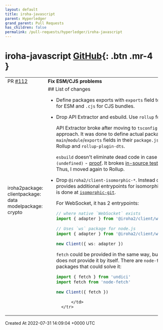 ```yaml
---
layout: default
title: iroha-javascript
parent: Hyperledger
grand_parent: Pull Requests
has_children: false
permalink: /pull-requests/hyperledger/iroha-javascript
---
```


# iroha-javascript <span class="fs-3 right-align">[GitHub](https://github.com/hyperledger/iroha-javascript){: .btn .mr-4 }</span>


<div>
    <table>
        <tr>
            <td>
                PR <a href="https://github.com/hyperledger/iroha-javascript/pull/112" class=".btn">#112</a>
            </td>
            <td>
                <b>
                    Fix ESM/CJS problems
                </b>
            </td>
        </tr>
        <tr>
            <td>
                <span class="chip">iroha2</span><span class="chip">package: client</span><span class="chip">package: data model</span><span class="chip">package: crypto</span>
            </td>
            <td>
                ## List of changes

- Define packages exports with `exports` field too. Also use `.mjs` for ESM and `.cjs` for CJS bundles.

- Drop API Extractor and esbuild. Use `rollup` for everything.

  API Extractor broke after moving to `tsconfig` paths monorepo approach. It was done to define actual packages `main`/`module`/`exports` fields in their `package.json`. I moved to Rollup and `rollup-plugin-dts`.

  `esbuild` doesn't eliminate dead code in case like `if (undefined)` - [proof](https://hyrious.me/esbuild-repl/?version=0.14.42&mode=build&modules=%5B%5B%22main.js%22%2C%22if+%28undefined%29+%7B%5Cn++console.log%28123%29%5Cn%7D%5Cn%22%2C1%5D%5D&buildOptions=%7B%22bundle%22%3Atrue%2C%22format%22%3A%22esm%22%2C%22platform%22%3A%22neutral%22%2C%22minify%22%3Afalse%2C%22treeShaking%22%3Afalse%2C%22sourcesContent%22%3Afalse%2C%22keepNames%22%3Afalse%2C%22ignoreAnnotations%22%3Afalse%2C%22charset%22%3A%22utf8%22%2C%22splitting%22%3Afalse%2C%22target%22%3A%22esnext%22%2C%22sourcemap%22%3Afalse%7D). It brokes [in-source testing by Vitest](https://vitest.dev/guide/in-source.html#production-build). Thus, I moved again to Rollup.

- Drop `@iroha2/client-isomorphic-*`. Instead client library provides additional entrypoints for isomorphic adapters, like it is done at [`isomorphic-git`](https://github.com/isomorphic-git/isomorphic-git/tree/main#getting-started).
  
  For WebSocket, it has 2 entrypoints:

  ```ts
  // where native `WebSocket` exists
  import { adapter } from '@iroha2/client/web-socket/native'
  
  // Uses `ws` package for node.js
  import { adapter } from '@iroha2/client/web-socket/node'
  
  new Client({ ws: adapter })
  ```

  `fetch` could be provided in the same way, but `@iroha2/client` does not provide it by itself. There are `node-fetch` and `undici` packages that could solve it:

  ```ts
  import { fetch } from 'undici'
  import fetch from 'node-fetch'

  new Client({ fetch })
  ```
            </td>
        </tr>
    </table>
    <div class="right-align">
        Created At 2022-07-31 14:09:04 +0000 UTC
    </div>
</div>

